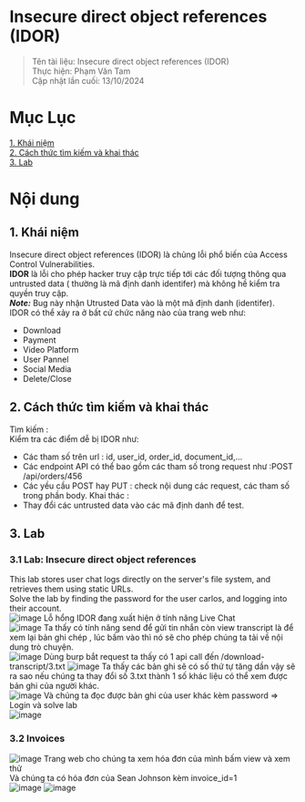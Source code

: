 # Insecure direct object references (IDOR)
>Tên tài liệu: Insecure direct object references (IDOR)<br>
Thực hiện: Phạm Văn Tam <br>
Cập nhật lần cuối: 13/10/2024
>
# Mục Lục
[1. Khái niệm ](#p1) <br>
[2. Cách thức tìm kiếm và khai thác](#p2) <br>
[3. Lab](#p3) <br>
# Nội dung
<a id="p1"></a>
## 1. Khái niệm
Insecure direct object references (IDOR) là chủng lỗi phổ biến của Access Control Vulnerabilities. <br>
**IDOR** là lỗi cho phép hacker truy cập trực tiếp tới các đối tượng thông qua untrusted data ( thường là mã định danh identifer) mà không hề kiểm tra quyền truy cập. <br>
***Note:***  Bug này nhận Utrusted Data vào là một mã định danh (identifer). <br>
IDOR có thể xảy ra ở bất cứ chức năng nào của trang web như: <br>
- Download
- Payment
- Video Platform
- User Pannel
- Social Media
- Delete/Close
<a id="p2"></a>
## 2. Cách thức tìm kiếm và khai thác
Tìm kiếm : <br>
Kiểm tra các điểm dễ bị IDOR như: <br>
- Các tham số trên url : id, user_id, order_id, document_id,...
- Các endpoint API có thể bao gồm các tham số trong request như :POST /api/orders/456
- Các yều cầu POST hay PUT : check nội dung các request, các tham số trong phần body.
Khai thác : <br>
- Thay đổi các untrusted data vào các mã định danh để test.
<a id="p3"></a>
## 3. Lab
### 3.1 Lab: Insecure direct object references
This lab stores user chat logs directly on the server's file system, and retrieves them using static URLs. <br>
Solve the lab by finding the password for the user carlos, and logging into their account. <br>
![image](https://github.com/user-attachments/assets/ffd65b78-0dc0-4564-a5b6-b7dbdf088c43)
Lỗ hổng IDOR đang xuất hiện ở tính năng Live Chat <br>
![image](https://github.com/user-attachments/assets/dc605e49-d0b3-4288-98c0-7e53af62c019)
Ta thấy có tính năng send để gửi tin nhắn còn view transcript là để xem lại bản ghi chép , lúc bấm vào thì nó sẽ cho phép chúng ta tải về nội dung trò chuyện. <br>
![image](https://github.com/user-attachments/assets/9fee6fb9-8bb8-4413-b82f-0c310320fded)
Dùng burp bắt request ta thấy có 1 api call đến /download-transcript/3.txt
![image](https://github.com/user-attachments/assets/ba7efa88-1e6f-42d0-b985-dac557bd7770)
Ta thấy các bản ghi sẽ có số thứ tự tăng dần vậy sẽ ra sao nếu chúng ta thay đổi số 3.txt thành 1 số khác liệu có thể xem được bản ghi của người khác. <br>
![image](https://github.com/user-attachments/assets/07850dbb-02dd-419f-a36f-4f2b87a9fecf)
Và chúng ta đọc được bản ghi của user khác kèm password => Login và solve lab <br>
![image](https://github.com/user-attachments/assets/86e6a48f-9b1c-4684-ac93-710a07dcf601)
### 3.2 Invoices
![image](https://github.com/user-attachments/assets/1a85f8b6-43d3-42dc-9a4b-d23f0d008c83)
Trang web cho chúng ta xem hóa đơn của mình bấm view và xem thử <br>
Và chúng ta có hóa đơn của Sean Johnson kèm invoice_id=1 <br>
![image](https://github.com/user-attachments/assets/e2edf197-0e5f-44a1-a78a-f2971a542b13)
![image](https://github.com/user-attachments/assets/909febf8-9ae5-42c7-a415-affecde6ce8f)







